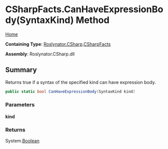 <a name="_Top"></a>

# CSharpFacts\.CanHaveExpressionBody\(SyntaxKind\) Method

[Home](../../../../README.md#_Top)

**Containing Type**: [Roslynator.CSharp](../../README.md#_Top)\.[CSharpFacts](../README.md#_Top)

**Assembly**: Roslynator\.CSharp\.dll

## Summary

Returns true if a syntax of the specified kind can have expression body\.

```csharp
public static bool CanHaveExpressionBody(SyntaxKind kind)
```

### Parameters

#### kind

### Returns

System\.[Boolean](https://docs.microsoft.com/en-us/dotnet/api/system.boolean)

